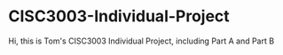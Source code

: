 # CISC3003-Individual-Project
Hi, this is Tom's CISC3003 Individual Project, including Part A and Part B

